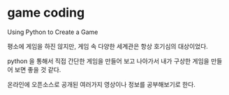 # game coding
Using Python to Create a Game

평소에 게임을 하진 않지만, 게임 속 다양한 세계관은 항상 호기심의 대상이었다.

python 을 통해서 직접 간단한 게임을 만들어 보고 나아가서 내가 구상한 게임을 만들어 보면 좋을 것 같다.

온라인에 오픈소스로 공개된 여러가지 영상이나 정보를 공부해보기로 한다.

